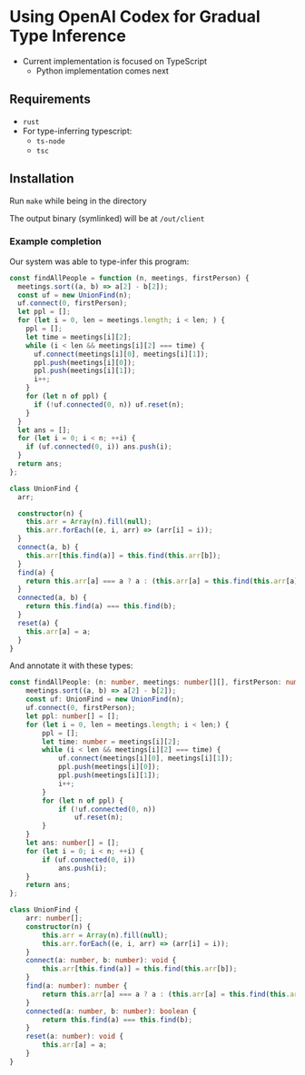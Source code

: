 # Using OpenAI Codex for Gradual Type Inference

- Current implementation is focused on TypeScript
  - Python implementation comes next

## Requirements

- `rust`
- For type-inferring typescript:
  - `ts-node`
  - `tsc`

## Installation

Run `make` while being in the directory

The output binary (symlinked) will be at `/out/client`

### Example completion
Our system was able to type-infer this program:


```ts
const findAllPeople = function (n, meetings, firstPerson) {
  meetings.sort((a, b) => a[2] - b[2]);
  const uf = new UnionFind(n);
  uf.connect(0, firstPerson);
  let ppl = [];
  for (let i = 0, len = meetings.length; i < len; ) {
    ppl = [];
    let time = meetings[i][2];
    while (i < len && meetings[i][2] === time) {
      uf.connect(meetings[i][0], meetings[i][1]);
      ppl.push(meetings[i][0]);
      ppl.push(meetings[i][1]);
      i++;
    }
    for (let n of ppl) {
      if (!uf.connected(0, n)) uf.reset(n);
    }
  }
  let ans = [];
  for (let i = 0; i < n; ++i) {
    if (uf.connected(0, i)) ans.push(i);
  }
  return ans;
};

class UnionFind {
  arr;

  constructor(n) {
    this.arr = Array(n).fill(null);
    this.arr.forEach((e, i, arr) => (arr[i] = i));
  }
  connect(a, b) {
    this.arr[this.find(a)] = this.find(this.arr[b]);
  }
  find(a) {
    return this.arr[a] === a ? a : (this.arr[a] = this.find(this.arr[a]));
  }
  connected(a, b) {
    return this.find(a) === this.find(b);
  }
  reset(a) {
    this.arr[a] = a;
  }
}
```
And annotate it with these types:
```ts
const findAllPeople: (n: number, meetings: number[][], firstPerson: number) => number[] = function (n, meetings, firstPerson) {
    meetings.sort((a, b) => a[2] - b[2]);
    const uf: UnionFind = new UnionFind(n);
    uf.connect(0, firstPerson);
    let ppl: number[] = [];
    for (let i = 0, len = meetings.length; i < len;) {
        ppl = [];
        let time: number = meetings[i][2];
        while (i < len && meetings[i][2] === time) {
            uf.connect(meetings[i][0], meetings[i][1]);
            ppl.push(meetings[i][0]);
            ppl.push(meetings[i][1]);
            i++;
        }
        for (let n of ppl) {
            if (!uf.connected(0, n))
                uf.reset(n);
        }
    }
    let ans: number[] = [];
    for (let i = 0; i < n; ++i) {
        if (uf.connected(0, i))
            ans.push(i);
    }
    return ans;
};

class UnionFind {
    arr: number[];
    constructor(n) {
        this.arr = Array(n).fill(null);
        this.arr.forEach((e, i, arr) => (arr[i] = i));
    }
    connect(a: number, b: number): void {
        this.arr[this.find(a)] = this.find(this.arr[b]);
    }
    find(a: number): number {
        return this.arr[a] === a ? a : (this.arr[a] = this.find(this.arr[a]));
    }
    connected(a: number, b: number): boolean {
        return this.find(a) === this.find(b);
    }
    reset(a: number): void {
        this.arr[a] = a;
    }
}
```
